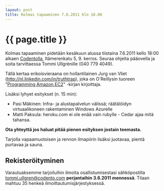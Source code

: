 ```yaml
---
layout: post
title: Kolmas tapaaminen 7.6.2011 klo 18.00
---
```


{{ page.title }}
================

Kolmas tapaaminen pidetään kesäkuun alussa tiistaina 7.6.2011 kello 18:00 alkaen <a href="http://www.codento.com/fi/company/arrival.html">Codentolla</a>, Itämerenkatu 5, 9. kerros. Seuraa ohjeita pääovella ja soita tarvittaessa Tommi Ullgrénille (040 779 4049).

Tällä kertaa erikoisvieraana on hollantilainen Jurg van Vliet (http://nl.linkedin.com/in/truthtrap), joka on O'Reillysin tuoreen "<a href="http://oreilly.com/catalog/0636920013228">Programming Amazon EC2</a>" -kirjan kirjoittaja.

Lisäksi lyhyet esitykset (n. 15 min): 
 
 - Pasi Mäkinen: Infra- ja alustapalvelun välissä; räätälöidyn virtuaalikoneen rakentaminen Windows Azurelle
 - Matti Paksula: heroku.com ei ole enää vain rubylle - Cedar ajaa mitä tahansa. 
 
<b>Ota yhteyttä jos haluat pitää pienen esityksen jostain teemasta.</b>
 
Tarjolla vapaamuotoisen ja rennon ilmapiirin lisäksi juotavaa, pientä purtavaa ja sauna.

<h2>Rekisteröityminen</h2>

Varautuaksemme tarjoiluihin ilmoita osallistumisestasi sähköpostilla <a href="mailto:tommi.ullgren@codento.com">tommi.ullgren@codento.com</a> <b>perjantaihin 3.6.2011 mennessä</b>. Tilaan mahtuu 35 henkeä ilmoittautumisjärjestyksessä.
